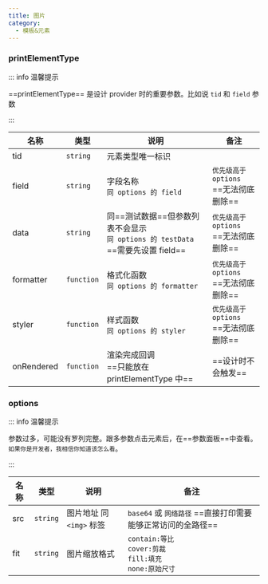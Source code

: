 ```yaml
---
title: 图片
category:
  - 模板&元素
---
```


### printElementType

::: info 温馨提示

==printElementType== 是设计 provider 时的重要参数。比如说 `tid` 和 `field` 参数

:::

| 名称       | 类型       | 说明                                                                                | 备注                                      |
| ---------- | ---------- | ----------------------------------------------------------------------------------- | ----------------------------------------- |
| tid        | `string`   | 元素类型唯一标识                                                                    |                                           |
| field      | `string`   | 字段名称 <br/>`同 options 的 field`                                                 | `优先级高于 options`<br/>==无法彻底删除== |
| data       | `string`   | 同==测试数据==但参数列表不会显示 <br/>`同 options 的 testData` ==需要先设置 field== | `优先级高于 options`<br/>==无法彻底删除== |
| formatter  | `function` | 格式化函数 <br/>`同 options 的 formatter`                                           | `优先级高于 options`<br/>==无法彻底删除== |
| styler     | `function` | 样式函数 <br/>`同 options 的 styler`                                                | `优先级高于 options`<br/>==无法彻底删除== |
| onRendered | `function` | 渲染完成回调 <br/>==只能放在 printElementType 中==                                  | ==设计时不会触发==                        |

### options

::: info 温馨提示

参数过多，可能没有罗列完整。跟多参数点击元素后，在==参数面板==中查看。<br/>`如果你是开发者，我相信你知道该怎么看`。

:::

| 名称 | 类型     | 说明                     | 备注                                                                |
| ---- | -------- | ------------------------ | ------------------------------------------------------------------- |
| src  | `string` | 图片地址 同 `<img>` 标签 | `base64` 或 `网络路径` ==直接打印需要能够正常访问的全路径==         |
| fit  | `string` | 图片缩放格式             | `contain:等比`<br/>`cover:剪裁`<br/>`fill:填充`<br/>`none:原始尺寸` |

